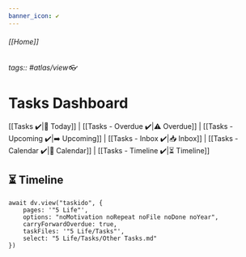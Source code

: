 ```yaml
---
banner_icon: ✔️
---
```

###### [[Home]]
###### tags:: #atlas/view👓
# Tasks Dashboard
[[Tasks ✔️|🏁 Today]] | [[Tasks - Overdue ✔️|⚠️ Overdue]] | [[Tasks - Upcoming ✔️|➡️ Upcoming]] | [[Tasks - Inbox ✔️|📥 Inbox]] | [[Tasks - Calendar ✔️|📅 Calendar]] | [[Tasks - Timeline ✔️|⏳ Timeline]]
## ⏳ Timeline
```dataviewjs
await dv.view("taskido", {
	pages: '"5 Life"',
	options: "noMotivation noRepeat noFile noDone noYear",
	carryForwardOverdue: true,
	taskFiles: '"5 Life/Tasks"',
	select: "5 Life/Tasks/Other Tasks.md"
})
```


